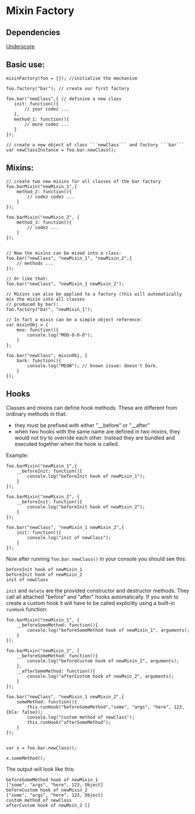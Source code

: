 Mixin Factory 
=============

Dependencies
------------
[Underscore](http://underscorejs.org)

Basic use:
---------
```
mixinFactory(foo = {}); //initialise the mechanism
                           
foo.factory("bar"); // create our first factory 
                           
foo.bar("newClass",{ // definine a new class
   init: function(){ 
       // your codez ...
   },
   method_1: function(){
       // more codez ...
   } 
});

// create a new object of class ```newClass``` and factory ```bar```
var newClassInstance = foo.bar.newClass(); 

```

Mixins:
----------------

```
// create two new mixins for all classes of the bar factory
foo.barMixin("newMixin_1",{
    method_2: function(){
        // codez codez ...
    }
});

foo.barMixin("newMixin_2", {
    method_3: function(){
        // codez ...
    }
});
                           

// Now the mixins can be mixed into a class:
foo.bar("newClass", "newMixin_1", "newMixin_2",{
    // methods ...
});

// Or like that:
foo.bar("newClass", "newMixin_1 newMixin_2");

// Mixins can also be applied to a factory (this will automatically mix the mixin into all classes
// produced by bar):
foo.factory("bar", "newMixin_1");

// In fact a mixin can be a simple object reference:
var mixinObj = {
    moo: function(){
        console.log("MOO-O-O-O");
    }
};

foo.bar("newClass", mixinObj, {
    bark: function(){
        console.log("MEOW"); // known issue: doesn't bark.
    }
});
```

Hooks
-----
Classes and mixins can define hook methods. These are different from ordinary methods in that:
* they must be prefixed with either "__before" or "__after"
* when two hooks with the same name are defined in two mixins, they would not try to override each other. Instead they are bundled and executed together when the hook is called.

Example:
```
foo.barMixin("newMixin_1",{
    __beforeInit: function(){
        console.log("beforeInit hook of newMixin_1");
    }
});

foo.barMixin("newMixin_2", {
    __beforeInit: function(){
        console.log("beforeInit hook of newMixin_2");
    }
});

foo.bar("newClass", "newMixin_1 newMixin_2",{
    init: function(){
        console.log("init of newClass");
    }
});
```
Now after running ```foo.bar.newClass()``` in your console you should see this:
```
beforeInit hook of newMixin_1
beforeInit hook of newMixin_2
init of newClass
```

```init``` and ```delete``` are the provided constructor and destructor methods. They call all attached "before" and "after" hooks automatically. If you wish to create a custom hook it will have to be called explicitly using a built-in ```runHook``` function:

```
foo.barMixin("newMixin_1", {
    __beforeSomeMethod: function(){
        console.log("beforeSomeMethod hook of newMixin_1", arguments);
    }
});

foo.barMixin("newMixin_2", {
    __beforeSomeMethod: function(){
        console.log("beforeCustom hook of newMixin_2", arguments);
    },
    __afterSomeMethod: function(){
        console.log("afterCustom hook of newMxin_2", arguments);
    }
});

foo.bar("newClass", "newMixin_1 newMixin_2",{
    someMethod: function(){
        this.runHook("beforeSomeMethod","some", "args", "here", 123, {bla: false});
        console.log("custom method of newClass");
        this.runHook("afterSomeMethod");
    }
});


var x = foo.bar.newClass();

x.someMethod();

```

The output will look like this:

```
beforeSomeMethod hook of newMixin_1 
["some", "args", "here", 123, Object]
beforeCustom hook of newMixin_2 
["some", "args", "here", 123, Object]
custom method of newClass
afterCustom hook of newMxin_2 []
```
                           
